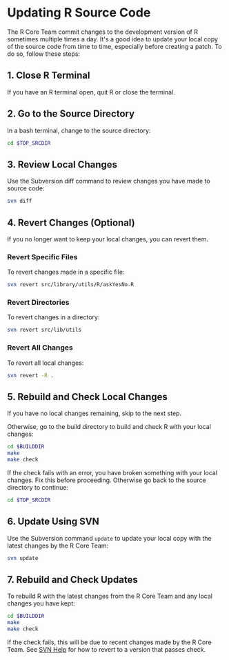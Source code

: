 # Updating R Source Code

The R Core Team commit changes to the development version of R sometimes
multiple times a day. It's a good idea to update your local copy of the source
code from time to time, especially before creating a patch. To do so, follow
these steps:

## 1. Close R Terminal

If you have an R terminal open, quit R or close the terminal.

## 2. Go to the Source Directory

In a bash terminal, change to the source directory:

```bash
cd $TOP_SRCDIR
```

## 3. Review Local Changes

Use the Subversion diff command to review changes you have made to source code:

```bash
svn diff
```

## 4. Revert Changes (Optional)

If you no longer want to keep your local changes, you can revert them.

### Revert Specific Files

To revert changes made in a specific file:

```bash
svn revert src/library/utils/R/askYesNo.R
```

### Revert Directories

To revert changes in a directory:

```bash
svn revert src/lib/utils
```

### Revert All Changes

To revert all local changes:

```bash
svn revert -R .
```

## 5. Rebuild and Check Local Changes

If you have no local changes remaining, skip to the next step.

Otherwise, go to the build directory to build and check R with your local
changes:

```bash
cd $BUILDDIR
make
make check
```

If the check fails with an error, you have broken something with your local
changes. Fix this before proceeding. Otherwise go back to the source directory
to continue:

```bash
cd $TOP_SRCDIR
```

## 6. Update Using SVN

Use the Subversion command `update` to update your local copy with the latest
changes by the R Core Team:

```bash
svn update
```

## 7. Rebuild and Check Updates

To rebuild R with the latest changes from the R Core Team and any local changes
you have kept:

```bash
cd $BUILDDIR
make
make check
```

If the check fails, this will be due to recent changes made by the R Core
Team. See [SVN Help](./svn_help.md) for how to revert to a version that passes
check.
